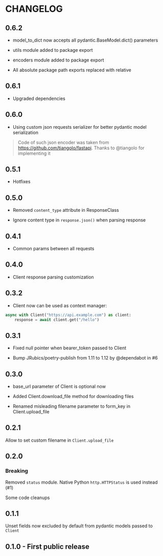 # CHANGELOG

## 0.6.2

* model_to_dict now accepts all pydantic.BaseModel.dict() parameters

* utils module added to package export

* encoders module added to package export

* All absolute package path exports replaced with relative

## 0.6.1

* Upgraded dependencies

## 0.6.0

* Using custom json requests serializer for better pydantic model serialization

> Code of such json encoder was taken from https://github.com/tiangolo/fastapi. Thanks to @tiangolo for implementing it

## 0.5.1

* Hotfixes

## 0.5.0

* Removed `content_type` attribute in ResponseClass

* Ignore content type in `response.json()` when parsing response

## 0.4.1

* Common params between all requests

## 0.4.0

* Client response parsing customization

## 0.3.2

* Client now can be used as context manager:

```python
async with Client("https://api.example.com") as client:
    response = await client.get("/hello")
```

## 0.3.1

* Fixed null pointer when bearer_token passed to Client

* Bump JRubics/poetry-publish from 1.11 to 1.12 by @dependabot in #6

## 0.3.0

* base_url parameter of Client is optional now

* Added Client.download_file method for downloading files

* Renamed misleading filename parameter to form_key in Client.upload_file

## 0.2.1

Allow to set custom filename in `Client.upload_file`

## 0.2.0

### Breaking

Removed `status` module. Native Python `http.HTTPStatus` is used instead (#1)

Some code cleanups

## 0.1.1

Unset fields now excluded by default from pydantic models passed to `Client`

## 0.1.0 - First public release
